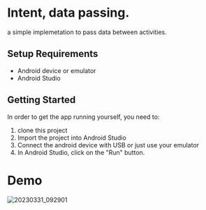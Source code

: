 
# Intent, data passing.

a simple implemetation to pass data between activities.


## Setup Requirements

- Android device or emulator
- Android Studio

## Getting Started

In order to get the app running yourself, you need to:

1.  clone this project
2.  Import the project into Android Studio
3.  Connect the android device with USB or just use your emulator
4.  In Android Studio, click on the "Run" button.

# Demo


![20230331_092901](https://user-images.githubusercontent.com/94564307/229073469-2ef927bc-786a-479e-ad52-26fa3c34db39.gif)
